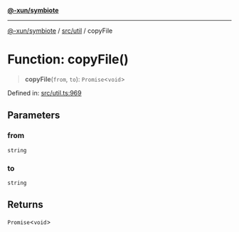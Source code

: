 [**@-xun/symbiote**](../../../README.md)

***

[@-xun/symbiote](../../../README.md) / [src/util](../README.md) / copyFile

# Function: copyFile()

> **copyFile**(`from`, `to`): `Promise`\<`void`\>

Defined in: [src/util.ts:969](https://github.com/Xunnamius/symbiote/blob/4231719a4050b5b3956e3e19d12d8c469fd0bd37/src/util.ts#L969)

## Parameters

### from

`string`

### to

`string`

## Returns

`Promise`\<`void`\>
